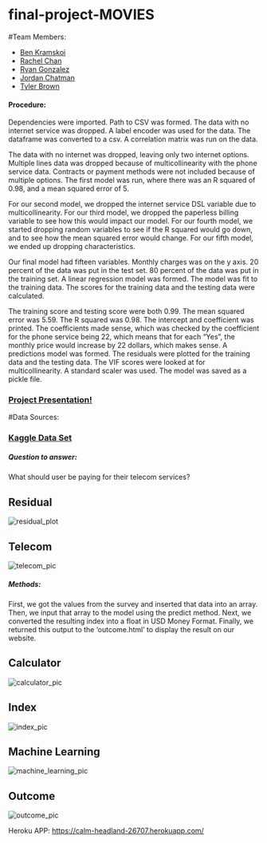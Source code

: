 # final-project-MOVIES

#Team Members:
* [Ben Kramskoi](https://github.com/kramskb1)
* [Rachel Chan](https://github.com/chanrce)
* [Ryan Gonzalez](https://github.com/RyanAdamGonzalez1996) 
* [Jordan Chatman](https://github.com/JordanChat)
* [Tyler Brown](https://github.com/Starcode897)

#### Procedure:
Dependencies were imported. Path to CSV was formed. The data with no internet service was dropped. A label encoder was used for the data. The dataframe was converted to a csv. A correlation matrix was run on the data.

The data with no internet was dropped, leaving only two internet options. Multiple lines data was dropped because of multicollinearity with the phone service data. Contracts or payment methods were not included because of multiple options. The first model was run, where there was an R squared of 0.98, and a mean squared error of 5.

For our second model, we dropped the internet service DSL variable due to multicollinearity. For our third model, we dropped the paperless billing variable to see how this would impact our model. For our fourth model, we started dropping random variables to see if the R squared would go down, and to see how the mean squared error would change. For our fifth model, we ended up dropping characteristics.

Our final model had fifteen variables. Monthly charges was on the y axis. 20 percent of the data was put in the test set. 80 percent of the data was put in the training set. A linear regression model was formed. The model was fit to the training data. The scores for the training data and the testing data were calculated.

The training score and testing score were both 0.99. The mean squared error was 5.59. The R squared was 0.98. The intercept and coefficient was printed. The coefficients made sense, which was checked by the coefficient for the phone service being 22, which means that for each “Yes”, the monthly price would increase by 22 dollars, which makes sense. 
A predictions model was formed. The residuals were plotted for the training data and the testing data. The VIF scores were looked at for multicollinearity. A standard scaler was used. The model was saved as a pickle file. 


### [Project Presentation!](https://docs.google.com/presentation/d/1aZsKhIUplQxirxhCHY3ZwdMNveFSOaMW4jF4jsQmDYk/edit?ts=603ed6cb#slide=id.p)

#Data Sources:
### [Kaggle Data Set](https://www.kaggle.com/radmirzosimov/telecom-users-dataset)


##### Question to answer:
What should user be paying for their telecom services?

## Residual

![residual_plot](https://github.com/Starcode897/final-project-TELECOM/blob/main/static/img/residuals.png)

## Telecom
![telecom_pic](https://github.com/Starcode897/final-project-TELECOM/blob/main/static/img/telecom.jpg)

##### Methods:
First, we got the values from the survey and inserted that data into an array.
Then, we input that array to the model using the predict method.
Next, we converted the resulting index into a float in USD Money Format.
Finally,  we returned this output to the ‘outcome.html’ to display the result on our website.

## Calculator
![calculator_pic](https://github.com/Starcode897/final-project-TELECOM/blob/main/static/img/calculatehtml.png)

## Index
![index_pic](https://github.com/Starcode897/final-project-TELECOM/blob/main/static/img/indexhtml.png)

## Machine Learning
![machine_learning_pic](https://github.com/Starcode897/final-project-TELECOM/blob/main/static/img/machinelearninghtml.png)

## Outcome
![outcome_pic](https://github.com/Starcode897/final-project-TELECOM/blob/main/static/img/outcomehtml.png)


Heroku APP:
https://calm-headland-26707.herokuapp.com/
